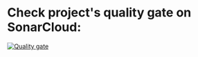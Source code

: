 # Check project's quality gate on SonarCloud:

[![Quality gate](https://sonarcloud.io/api/project_badges/quality_gate?project=isdi-coders-2023_Constantin-Dusescu-Final-Project-front-202304-bcn)](https://sonarcloud.io/summary/new_code?id=isdi-coders-2023_Constantin-Dusescu-Final-Project-front-202304-bcn)
